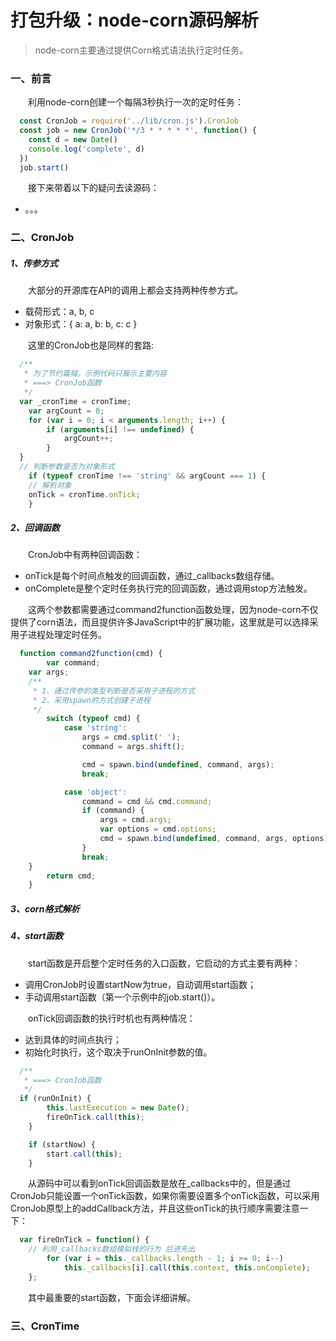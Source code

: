# 打包升级：node-corn源码解析

> node-corn主要通过提供Corn格式语法执行定时任务。

### 一、前言

  &emsp;&emsp;利用node-corn创建一个每隔3秒执行一次的定时任务：

```javascript
  const CronJob = require('../lib/cron.js').CronJob
  const job = new CronJob('*/3 * * * * *', function() {
    const d = new Date()
    console.log('complete', d)
  })
  job.start()
```

  &emsp;&emsp;接下来带着以下的疑问去读源码：

  - 。。。

### 二、CronJob

##### 1、传参方式

  &emsp;&emsp;大部分的开源库在API的调用上都会支持两种传参方式。

  - 载荷形式：a, b, c
  - 对象形式：{ a: a, b: b, c: c }

  &emsp;&emsp;这里的CronJob也是同样的套路:

```javascript
  /**
   * 为了节约篇幅，示例代码只展示主要内容
   * ===> CronJob函数
   */
  var _cronTime = cronTime;
	var argCount = 0;
	for (var i = 0; i < arguments.length; i++) {
		if (arguments[i] !== undefined) {
			argCount++;
		}
  }
  // 判断参数是否为对象形式
	if (typeof cronTime !== 'string' && argCount === 1) {
    // 解析对象
    onTick = cronTime.onTick;
	}  
```

##### 2、回调函数

  &emsp;&emsp;CronJob中有两种回调函数：

  - onTick是每个时间点触发的回调函数，通过_callbacks数组存储。
  - onComplete是整个定时任务执行完的回调函数，通过调用stop方法触发。

  &emsp;&emsp;这两个参数都需要通过command2function函数处理，因为node-corn不仅提供了corn语法，而且提供许多JavaScript中的扩展功能，这里就是可以选择采用子进程处理定时任务。

```JavaScript
  function command2function(cmd) {
		var command;
    var args;
    /**
     * 1、通过传参的类型判断是否采用子进程的方式
     * 2、采用spawn的方式创建子进程
     */
		switch (typeof cmd) {
			case 'string':
				args = cmd.split(' ');
				command = args.shift();

				cmd = spawn.bind(undefined, command, args);
				break;

			case 'object':
				command = cmd && cmd.command;
				if (command) {
					args = cmd.args;
					var options = cmd.options;
					cmd = spawn.bind(undefined, command, args, options);
				}
				break;
    }
		return cmd;
	}
```

##### 3、corn格式解析
  
  
##### 4、start函数

  &emsp;&emsp;start函数是开启整个定时任务的入口函数，它启动的方式主要有两种：

  - 调用CronJob时设置startNow为true，自动调用start函数；
  - 手动调用start函数（第一个示例中的job.start()）。

  &emsp;&emsp;onTick回调函数的执行时机也有两种情况：

  - 达到具体的时间点执行；
  - 初始化时执行，这个取决于runOnInit参数的值。

```JavaScript
  /**
   * ===> CronJob函数
   */
  if (runOnInit) {
		this.lastExecution = new Date();
		fireOnTick.call(this);
	}

	if (startNow) {
		start.call(this);
	}
```

  &emsp;&emsp;从源码中可以看到onTick回调函数是放在_callbacks中的，但是通过CronJob只能设置一个onTick函数，如果你需要设置多个onTick函数，可以采用CronJob原型上的addCallback方法，并且这些onTick的执行顺序需要注意一下：

```JavaScript
  var fireOnTick = function() {
    // 利用_callbacks数组模拟栈的行为 后进先出
		for (var i = this._callbacks.length - 1; i >= 0; i--)
			this._callbacks[i].call(this.context, this.onComplete);
	};
```

  &emsp;&emsp;其中最重要的start函数，下面会详细讲解。

### 三、CronTime

  

